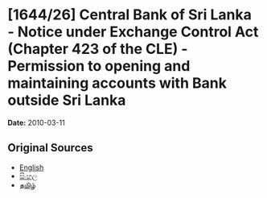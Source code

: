 # [1644/26] Central Bank of Sri Lanka - Notice under Exchange Control Act (Chapter 423 of the CLE) - Permission to opening and maintaining accounts with Bank outside Sri Lanka

**Date:** 2010-03-11

## Original Sources

- [English](https://documents.gov.lk/view/extra-gazettes/2010/3/1644-26_E.pdf)
- [සිංහල](https://documents.gov.lk/view/extra-gazettes/2010/3/1644-26_S.pdf)
- [தமிழ்](https://documents.gov.lk/view/extra-gazettes/2010/3/1644-26_T.pdf)
